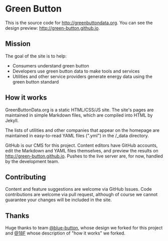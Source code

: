Green Button
======================
This is the source code for http://greenbuttondata.org. You can see the design preview: http://green-button.github.io.

Mission
---
The goal of the site is to help:
- Consumers understand green button
- Developers use green button data to make tools and services
- Utilities and other service providers generate energy data using the green button standard

How it works
---
GreenButtonData.org is a static HTML/CSS/JS site. The site's pages are maintained in simple Markdown files, which are compiled into HTML by Jekyll.

The lists of utilities and other companies that appear on the homepage are maintained in easy-to-read YAML files (".yml") in the /_data directory.

GitHub is our CMS for this project. Content editors have GitHub accounts, edit the Markdown and YAML files themselves, and preview the results on http://green-button.github.io. Pushes to the live server are, for now, handled by the development team.

Contributing
---
Content and feature suggestions are welcome via GitHub Issues. Code contributions are welcome via pull request, although of course we cannot guarantee your changes will be included in the site.

Thanks
---
Huge thanks to team [@blue-button](https://github.com/blue-button), whose design we forked for this project and [@18F](https://github.com/18F) whose description of "how it works" we forked.
